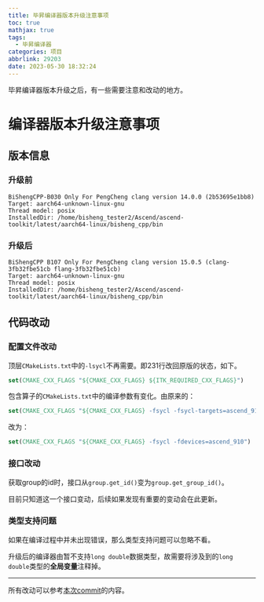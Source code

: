 ```yaml
---
title: 毕昇编译器版本升级注意事项
toc: true
mathjax: true
tags:
  - 毕昇编译器
categories: 项目
abbrlink: 29203
date: 2023-05-30 18:32:24
---
```


毕昇编译器版本升级之后，有一些需要注意和改动的地方。

<!-- more -->

# 编译器版本升级注意事项

## 版本信息

### 升级前

```
BiShengCPP-B030 Only For PengCheng clang version 14.0.0 (2b53695e1bb8)
Target: aarch64-unknown-linux-gnu
Thread model: posix
InstalledDir: /home/bisheng_tester2/Ascend/ascend-toolkit/latest/aarch64-linux/bisheng_cpp/bin
```

### 升级后

```
BiShengCPP B107 Only For PengCheng clang version 15.0.5 (clang-3fb32fbe51cb flang-3fb32fbe51cb)
Target: aarch64-unknown-linux-gnu
Thread model: posix
InstalledDir: /home/bisheng_tester2/Ascend/ascend-toolkit/latest/aarch64-linux/bisheng_cpp/bin
```

## 代码改动

### 配置文件改动

顶层`CMakeLists.txt`中的`-lsycl`不再需要。即231行改回原版的状态，如下。

```cmake
set(CMAKE_CXX_FLAGS "${CMAKE_CXX_FLAGS} ${ITK_REQUIRED_CXX_FLAGS}")
```

包含算子的`CMakeLists.txt`中的编译参数有变化。由原来的：

```cmake
set(CMAKE_CXX_FLAGS "${CMAKE_CXX_FLAGS} -fsycl -fsycl-targets=ascend_910-cce")
```

改为：

```cmake
set(CMAKE_CXX_FLAGS "${CMAKE_CXX_FLAGS} -fsycl -fdevices=ascend_910")
```

### 接口改动

获取group的id时，接口从`group.get_id()`变为`group.get_group_id()`。

目前只知道这一个接口变动，后续如果发现有重要的变动会在此更新。

### 类型支持问题

如果在编译过程中并未出现错误，那么类型支持问题可以忽略不看。

升级后的编译器由暂不支持`long double`数据类型，故需要将涉及到的`long double`类型的**全局变量**注释掉。

___

所有改动可以参考[本次commit](https://gitee.com/yichu12138/itk/commit/f21ba71ab931d977395d66644a0e90a49cb3f5e1)的内容。
